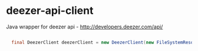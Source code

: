 deezer-api-client
=================

Java wrapper for deezer api - http://developers.deezer.com/api/

```java

  final DeezerClient deezerClient = new DeezerClient(new FileSystemResourceConnection());

```


